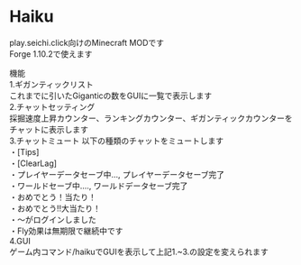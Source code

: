 # Haiku
play.seichi.click向けのMinecraft MODです  
Forge 1.10.2で使えます  
  
機能  
1.ギガンティックリスト  
これまでに引いたGiganticの数をGUIに一覧で表示します  
2.チャットセッティング  
採掘速度上昇カウンター、ランキングカウンター、ギガンティックカウンターをチャットに表示します  
3.チャットミュート
以下の種類のチャットをミュートします  
・[Tips]  
・[ClearLag]  
・プレイヤーデータセーブ中…, プレイヤーデータセーブ完了  
・ワールドセーブ中...., ワールドデータセーブ完了  
・おめでとう！当たり！  
・おめでとう‼︎大当たり！  
・〜がログインしました  
・Fly効果は無期限で継続中です  
4.GUI  
ゲーム内コマンド/haikuでGUIを表示して上記1.~3.の設定を変えられます
